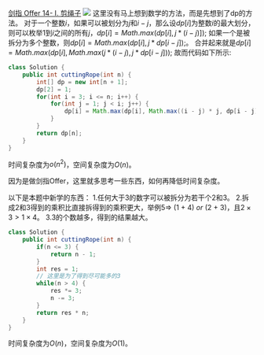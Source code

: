 [剑指 Offer 14- I. 剪绳子](https://leetcode-cn.com/problems/jian-sheng-zi-lcof/)
![](https://img2022.cnblogs.com/blog/2272548/202202/2272548-20220207225449599-1711545337.png)
这里没有马上想到数学的方法，而是先想到了dp的方法。
对于一个整数$i$，如果可以被划分为$j$和$i - j$，那么设$dp[i]$为整数$i$的最大划分，则可以枚举$1$到$i$之间的所有$j$，$dp[i] = Math.max(dp[i], j * (i - j)]);$
如果一个是被拆分为多个整数，则$dp[i] = Math.max(dp[i], j * dp[i - j]);$。
合并起来就是$dp[i] = Math.max(dp[i], Math.max(j * (i - j), j * dp[i - j]));$
故而代码如下所示:
```java
class Solution {
    public int cuttingRope(int n) {
        int[] dp = new int[n + 1];
        dp[2] = 1;
        for(int i = 3; i <= n; i++) {
            for(int j = 1; j < i; j++) {
                dp[i] = Math.max(dp[i], Math.max((i - j) * j, dp[i - j] * j));
            }
        }
        return dp[n];
    }
}
```
时间复杂度为$o(n^2)$，空间复杂度为$O(n)$。

因为是做剑指Offer，这里就多思考一些东西，如何再降低时间复杂度。

以下是本题中新学的东西：
1.任何大于$3$的数字可以被拆分为若干个$2$和$3$。
2.拆成$2$和$3$得到的乘积比直接拆得到的乘积更大，举例$5 \Rightarrow\ (1\ +\ 4)\ or\ (2\ +\ 3)$，且$2 \times 3 \gt 1 \times 4$。
3.3的个数越多，得到的结果越大。

```java
class Solution {
    public int cuttingRope(int n) {
        if(n <= 3) {
            return n - 1;
        }
        int res = 1;
        // 这里是为了得到尽可能多的3
        while(n > 4) {
            res *= 3;
            n -= 3;
        }
        return res * n;
    }
}
```
时间复杂度为$O(n)$，空间复杂度为$O(1)$。
